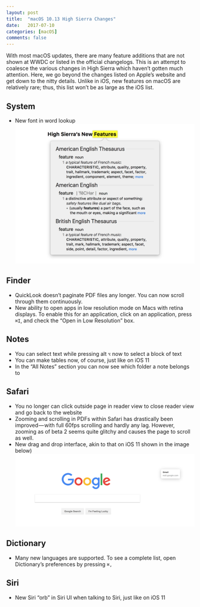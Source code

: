```yaml
---
layout: post
title:  "macOS 10.13 High Sierra Changes"
date:   2017-07-10
categories: [macOS]
comments: false
---
```


With most macOS updates, there are many feature additions that are not shown at WWDC or listed in the official changelogs. This is an attempt to coalesce the various changes in High Sierra which haven’t gotten much attention. Here, we go beyond the changes listed on Apple’s website and get down to the nitty details.
Unlike in iOS, new features on macOS are relatively rare; thus, this list won’t be as large as the iOS list.

<!-- more -->

## System
* New font in word lookup
![Word Lookup Font](/assets/high_sierra/word_lookup_font_result.png)

## Finder
* QuickLook doesn’t paginate PDF files any longer. You can now scroll through them continuously.
* New ability to open apps in low resolution mode on Macs with retina displays. To enable this for an application, click on an application, press `⌘I`, and check the “Open in Low Resolution” box.

## Notes
* You can select text while pressing alt `⌥` now to select a block of text
* You can make tables now, of course, just like on iOS 11
* In the “All Notes” section you can now see which folder a note belongs to

## Safari
* You no longer can click outside page in reader view to close reader view and go back to the website
* Zooming and scrolling in PDFs within Safari has drastically been improved — with full 60fps scrolling and hardly any lag. However, zooming as of beta 2 seems quite glitchy and causes the page to scroll as well.
* New drag and drop interface, akin to that on iOS 11 shown in the image below)
![Safari Link Drag](/assets/high_sierra/safari_link_drag.png)

## Dictionary
* Many new languages are supported. To see a complete list, open Dictionary’s preferences by pressing `⌘,`

## Siri
* New Siri “orb” in Siri UI when talking to Siri, just like on iOS 11

